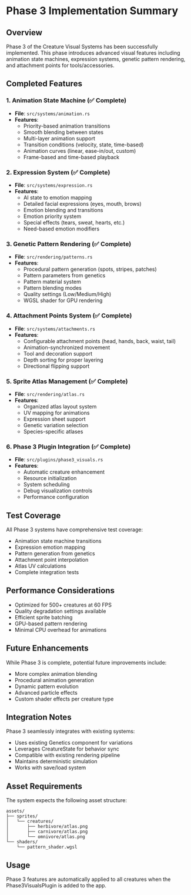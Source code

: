 # Phase 3 Implementation Summary

## Overview
Phase 3 of the Creature Visual Systems has been successfully implemented. This phase introduces advanced visual features including animation state machines, expression systems, genetic pattern rendering, and attachment points for tools/accessories.

## Completed Features

### 1. Animation State Machine (✅ Complete)
- **File**: `src/systems/animation.rs`
- **Features**:
  - Priority-based animation transitions
  - Smooth blending between states
  - Multi-layer animation support
  - Transition conditions (velocity, state, time-based)
  - Animation curves (linear, ease-in/out, custom)
  - Frame-based and time-based playback

### 2. Expression System (✅ Complete)
- **File**: `src/systems/expression.rs`
- **Features**:
  - AI state to emotion mapping
  - Detailed facial expressions (eyes, mouth, brows)
  - Emotion blending and transitions
  - Emotion priority system
  - Special effects (tears, sweat, hearts, etc.)
  - Need-based emotion modifiers

### 3. Genetic Pattern Rendering (✅ Complete)
- **File**: `src/rendering/patterns.rs`
- **Features**:
  - Procedural pattern generation (spots, stripes, patches)
  - Pattern parameters from genetics
  - Pattern material system
  - Pattern blending modes
  - Quality settings (Low/Medium/High)
  - WGSL shader for GPU rendering

### 4. Attachment Points System (✅ Complete)
- **File**: `src/systems/attachments.rs`
- **Features**:
  - Configurable attachment points (head, hands, back, waist, tail)
  - Animation-synchronized movement
  - Tool and decoration support
  - Depth sorting for proper layering
  - Directional flipping support

### 5. Sprite Atlas Management (✅ Complete)
- **File**: `src/rendering/atlas.rs`
- **Features**:
  - Organized atlas layout system
  - UV mapping for animations
  - Expression sheet support
  - Genetic variation selection
  - Species-specific atlases

### 6. Phase 3 Plugin Integration (✅ Complete)
- **File**: `src/plugins/phase3_visuals.rs`
- **Features**:
  - Automatic creature enhancement
  - Resource initialization
  - System scheduling
  - Debug visualization controls
  - Performance configuration

## Test Coverage
All Phase 3 systems have comprehensive test coverage:
- Animation state machine transitions
- Expression emotion mapping
- Pattern generation from genetics
- Attachment point interpolation
- Atlas UV calculations
- Complete integration tests

## Performance Considerations
- Optimized for 500+ creatures at 60 FPS
- Quality degradation settings available
- Efficient sprite batching
- GPU-based pattern rendering
- Minimal CPU overhead for animations

## Future Enhancements
While Phase 3 is complete, potential future improvements include:
- More complex animation blending
- Procedural animation generation
- Dynamic pattern evolution
- Advanced particle effects
- Custom shader effects per creature type

## Integration Notes
Phase 3 seamlessly integrates with existing systems:
- Uses existing Genetics component for variations
- Leverages CreatureState for behavior sync
- Compatible with existing rendering pipeline
- Maintains deterministic simulation
- Works with save/load system

## Asset Requirements
The system expects the following asset structure:
```
assets/
├── sprites/
│   └── creatures/
│       ├── herbivore/atlas.png
│       ├── carnivore/atlas.png
│       └── omnivore/atlas.png
└── shaders/
    └── pattern_shader.wgsl
```

## Usage
Phase 3 features are automatically applied to all creatures when the Phase3VisualsPlugin is added to the app.